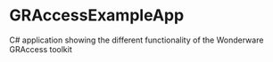 # GRAccessExampleApp
C# application showing the different functionality of the Wonderware GRAccess toolkit
